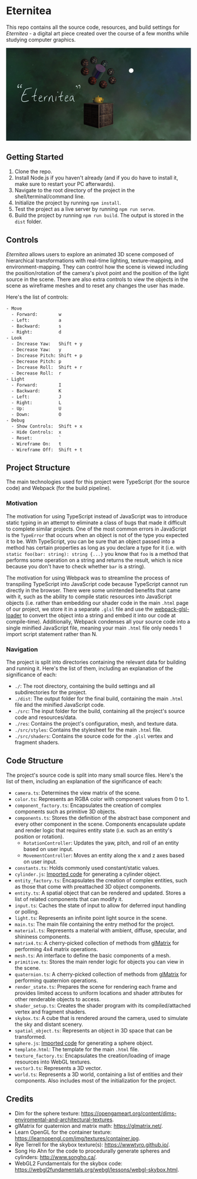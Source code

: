 # Eternitea

This repo contains all the source code, resources, and build settings for _Eternitea_ - a digital art piece created over the course of a few months while studying computer graphics.

<p align="center">
  <img src="./res/thumbnail.png" alt="An eternal teapot underneath his magical shrine">
</p>

## Getting Started

1. Clone the repo.
2. Install Node.js if you haven't already (and if you do have to install it, make sure to restart your PC afterwards).
3. Navigate to the root directory of the project in the shell/terminal/command line.
4. Initialize the project by running `npm install`.
5. Test the project as a live server by running `npm run serve`.
6. Build the project by running `npm run build`. The output is stored in the `dist` folder.

## Controls

_Eternitea_ allows users to explore an animated 3D scene composed of hierarchical transformations with real-time lighting, texture-mapping, and environment-mapping. They can control how the scene is viewed including the position/rotation of the camera's pivot point and the position of the light source in the scene. There are also extra controls to view the objects in the scene as wireframe meshes and to reset any changes the user has made.

Here's the list of controls:

```
- Move
  - Forward:        w
  - Left:           a
  - Backward:       s
  - Right:          d
- Look
  - Increase Yaw:   Shift + y
  - Decrease Yaw:   y
  - Increase Pitch: Shift + p
  - Decrease Pitch: p
  - Increase Roll:  Shift + r
  - Decrease Roll:  r
- Light
  - Forward:        I
  - Backward:       K
  - Left:           J
  - Right:          L
  - Up:             U
  - Down:           O
- Debug
  - Show Controls:  Shift + x
  - Hide Controls:  x
  - Reset:          `
  - Wireframe On:   t
  - Wireframe Off:  Shift + t
```

## Project Structure

The main technologies used for this project were TypeScript (for the source code) and Webpack (for the build pipeline).

### Motivation

The motivation for using TypeScript instead of JavaScript was to introduce static typing in an attempt to eliminate a class of bugs that made it difficult to complete similar projects. One of the most common errors in JavaScript is the `TypeError` that occurs when an object is not of the type you expected it to be. With TypeScript, you can be sure that an object passed into a method has certain properties as long as you declare a type for it (i.e. with `static foo(bar: string): string {...}` you know that `foo` is a method that performs some operation on a string and returns the result, which is nice because you don't have to check whether `bar` is a string).

The motivation for using Webpack was to streamline the process of transpiling TypeScript into JavaScript code because TypeScript cannot run directly in the browser. There were some unintended benefits that came with it, such as the ability to compile static resources into JavaScript objects (i.e. rather than embedding our shader code in the main `.html` page of our project, we store it in a separate `.glsl` file and use the [webpack-glsl-loader](https://www.npmjs.com/package/webpack-glsl-loader) to convert the object into a string and embed it into our code at compile-time). Additionally, Webpack condenses all your source code into a single minified JavaScript file, meaning your main `.html` file only needs 1 import script statement rather than N.

### Navigation

The project is split into directories containing the relevant data for building and running it. Here's the list of them, including an explanation of the significance of each:

-   `./`: The root directory, containing the build settings and all subdirectories for the project.
-   `./dist`: The output folder for the final build, containing the main `.html` file and the minified JavaScript code.
-   `./src`: The input folder for the build, containing all the project's source code and resources/data.
-   `./res`: Contains the project's configuration, mesh, and texture data.
-   `./src/styles`: Contains the stylesheet for the main `.html` file.
-   `./src/shaders`: Contains the source code for the `.glsl` vertex and fragment shaders.

## Code Structure

The project's source code is split into many small source files. Here's the list of them, including an explanation of the significance of each:

-   `camera.ts`: Determines the view matrix of the scene.
-   `color.ts`: Represents an RGBA color with component values from 0 to 1.
-   `component_factory.ts`: Encapsulates the creation of complex components such as primitive 3D objects.
-   `components.ts`: Stores the definition of the abstract base component and every other component in the scene. Components encapsulate update and render logic that requires entity state (i.e. such as an entity's position or rotation).
    -   `RotationController`: Updates the yaw, pitch, and roll of an entity based on user input.
    -   `MovementController`: Moves an entity along the x and z axes based on user input.
-   `constants.ts`: Holds commonly used constant/static values.
-   `cylinder.js`: [Imported code](http://www.songho.ca/opengl/gl_cylinder.html) for generating a cylinder object.
-   `entity_factory.ts`: Encapsulates the creation of complex entities, such as those that come with preattached 3D object components.
-   `entity.ts`: A spatial object that can be rendered and updated. Stores a list of related components that can modify it.
-   `input.ts`: Caches the state of input to allow for deferred input handling or polling.
-   `light.ts`: Represents an infinite point light source in the scene.
-   `main.ts`: The main file containing the entry method for the project.
-   `material.ts`: Represents a material with ambient, diffuse, specular, and shininess components.
-   `matrix4.ts`: A cherry-picked collection of methods from [glMatrix](https://glmatrix.net/docs/module-mat4.html) for performing 4x4 matrix operations.
-   `mesh.ts`: An interface to define the basic components of a mesh.
-   `primitive.ts`: Stores the main render logic for objects you can view in the scene.
-   `quaternion.ts`: A cherry-picked collection of methods from [glMatrix](https://glmatrix.net/docs/module-quat.html) for performing quaternion operations.
-   `render_state.ts`: Prepares the scene for rendering each frame and provides limited access to uniform locations and shader attributes for other renderable objects to access.
-   `shader_setup.ts`: Creates the shader program with its compiled/attached vertex and fragment
    shaders.
-   `skybox.ts`: A cube that is rendered around the camera, used to simulate the sky and distant scenery.
-   `spatial_object.ts`: Represents an object in 3D space that can be transformed.
-   `sphere.js`: [Imported code](http://www.songho.ca/opengl/gl_sphere.html) for generating a sphere object.
-   `template.html`: The template for the main `.html` file.
-   `texture_factory.ts`: Encapsulates the creation/loading of image resources into WebGL textures.
-   `vector3.ts`: Represents a 3D vector.
-   `world.ts`: Represents a 3D world, containing a list of entities and their components. Also includes most of the initialization for the project.

## Credits

-   Dim for the sphere texture: https://opengameart.org/content/dims-enviromental-and-architectural-textures.
-   glMatrix for quaternion and matrix math: https://glmatrix.net/.
-   Learn OpenGL for the container texture: https://learnopengl.com/img/textures/container.jpg.
-   Rye Terrell for the skybox texture(s): https://wwwtyro.github.io/.
-   Song Ho Ahn for the code to procedurally generate spheres and cylinders: http://www.songho.ca/.
-   WebGL2 Fundamentals for the skybox code: https://webgl2fundamentals.org/webgl/lessons/webgl-skybox.html.
